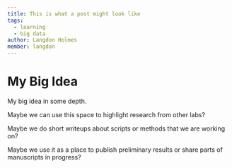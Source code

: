 ```yaml
---
title: This is what a post might look like
tags:
  - learning
  - big data
author: Langdon Holmes
member: langdon
---
```


# My Big Idea

My big idea in some depth.

Maybe we can use this space to highlight research from other labs?

Maybe we do short writeups about scripts or methods that we are working on?

Maybe we use it as a place to publish preliminary results or share parts of manuscripts in progress?
